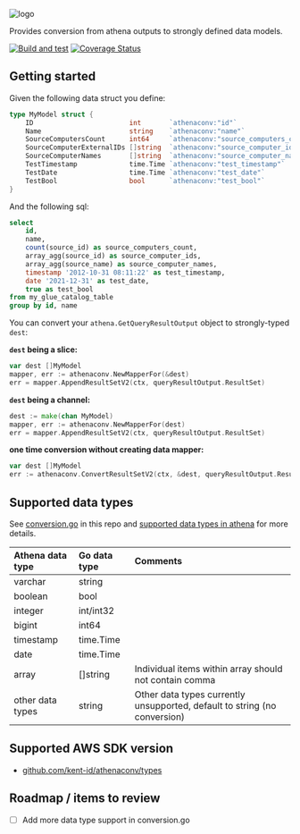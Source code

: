 ![logo](https://repository-images.githubusercontent.com/410152783/12feee34-e08d-4725-ae11-d5109a7a56aa "athenaconv logo")

Provides conversion from athena outputs to strongly defined data models.

[![Build and test](https://github.com/kent-id/athenaconv/actions/workflows/athenaconv.yaml/badge.svg)](https://github.com/kent-id/athenaconv/actions/workflows/athenaconv.yaml) [![Coverage Status](https://coveralls.io/repos/github/kent-id/athenaconv/badge.svg)](https://coveralls.io/github/kent-id/athenaconv)

## Getting started
Given the following data struct you define:

```go
type MyModel struct {
    ID                        int       `athenaconv:"id"`
    Name                      string    `athenaconv:"name"`
    SourceComputersCount      int64     `athenaconv:"source_computers_count"`
    SourceComputerExternalIDs []string  `athenaconv:"source_computer_ids"`
    SourceComputerNames       []string  `athenaconv:"source_computer_names"`
    TestTimestamp             time.Time `athenaconv:"test_timestamp"`
    TestDate                  time.Time `athenaconv:"test_date"`
    TestBool                  bool      `athenaconv:"test_bool"`
}
```

And the following sql:
```sql
select
    id,
    name,
    count(source_id) as source_computers_count,
    array_agg(source_id) as source_computer_ids,
    array_agg(source_name) as source_computer_names,
    timestamp '2012-10-31 08:11:22' as test_timestamp,
    date '2021-12-31' as test_date,
    true as test_bool
from my_glue_catalog_table
group by id, name
```

You can convert your `athena.GetQueryResultOutput` object to strongly-typed `dest`:

**`dest` being a slice:**

```go
var dest []MyModel 
mapper, err := athenaconv.NewMapperFor(&dest)
err = mapper.AppendResultSetV2(ctx, queryResultOutput.ResultSet)
```

**`dest` being a channel:**

```go
dest := make(chan MyModel)
mapper, err := athenaconv.NewMapperFor(dest)
err = mapper.AppendResultSetV2(ctx, queryResultOutput.ResultSet)
```

**one time conversion without creating data mapper:**

```go
var dest []MyModel 
err := athenaconv.ConvertResultSetV2(ctx, &dest, queryResultOutput.ResultSet)
```

## Supported data types
See [conversion.go](https://github.com/kent-id/athenaconv/blob/main/conversion.go) in this repo and [supported data types in athena](https://docs.aws.amazon.com/athena/latest/ug/data-types.html) for more details.

| Athena data type                         | Go data type                         | Comments                                                                  |
| :--------------------------------------- | :----------------------------------- | :------------------------------------------------------------------------ |
| varchar                                  | string                               |                                                                           |
| boolean                                  | bool                                 |                                                                           |
| integer                                  | int/int32                            |                                                                           |
| bigint                                   | int64                                |                                                                           |
| timestamp                                | time.Time                            |                                                                           |
| date                                     | time.Time                            |                                                                           |
| array                                    | []string                             | Individual items within array should not contain comma                    |
| other data types                         | string                               | Other data types currently unsupported, default to string (no conversion) |

## Supported AWS SDK version
- [github.com/kent-id/athenaconv/types](https://github.com/aws/aws-sdk-go-v2/tree/main/service/athena/types)

## Roadmap / items to review
- [ ] Add more data type support in conversion.go
